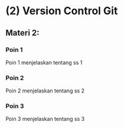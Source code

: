 # (2) Version Control Git

## Materi 2:

### Poin 1

Poin 1 menjelaskan tentang ss 1

### Poin 2

Poin 2 menjelaskan tentang ss 2

### Poin 3

Poin 3 menjelaskan tentang ss 3
